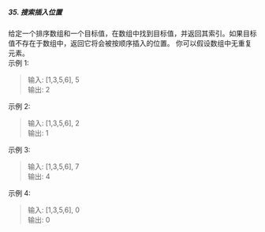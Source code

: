 ##### 35. 搜索插入位置  
给定一个排序数组和一个目标值，在数组中找到目标值，并返回其索引。如果目标值不存在于数组中，返回它将会被按顺序插入的位置。
你可以假设数组中无重复元素。  
示例 1:

> 输入: [1,3,5,6], 5  
输出: 2

示例 2:

> 输入: [1,3,5,6], 2  
输出: 1

示例 3:

> 输入: [1,3,5,6], 7  
输出: 4

示例 4:

> 输入: [1,3,5,6], 0  
输出: 0
